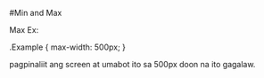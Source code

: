 #Min and Max 

Max 
  Ex:

.Example {
  max-width: 500px;
}

pagpinaliit ang screen at umabot ito sa 500px doon na ito gagalaw.
